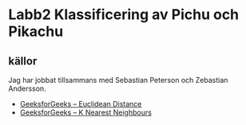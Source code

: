 # Labb2 Klassificering av Pichu och Pikachu

## källor

Jag har jobbat tillsammans med Sebastian Peterson och Zebastian Andersson.

- [GeeksforGeeks – Euclidean Distance](https://www.geeksforgeeks.org/maths/euclidean-distance/)  
- [GeeksforGeeks – K Nearest Neighbours](https://www.geeksforgeeks.org/k-nearest-neighbours/) 
